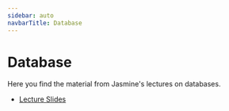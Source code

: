 ```yaml
---
sidebar: auto
navbarTitle: Database
---
```


# Database
Here you find the material from Jasmine's lectures on databases.

* [Lecture Slides](https://ju.slides.com/jjakupovic/l2-the-diagram?token=Wb9Yu7x3)